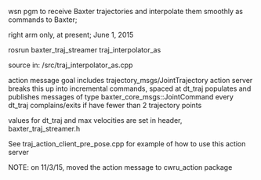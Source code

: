 wsn pgm to receive Baxter trajectories and interpolate them smoothly as commands to Baxter;

right arm only, at present; June 1, 2015

rosrun baxter_traj_streamer traj_interpolator_as

source in: /src/traj_interpolator_as.cpp

action message goal includes trajectory_msgs/JointTrajectory
action server breaks this up into incremental commands, spaced at dt_traj
populates and publishes messages of type baxter_core_msgs::JointCommand every dt_traj
complains/exits if have fewer than 2 trajectory points

values for dt_traj and max velocities are set in header, baxter_traj_streamer.h

See traj_action_client_pre_pose.cpp for example of how to use this action server

NOTE: on 11/3/15, moved the action message to cwru_action package


